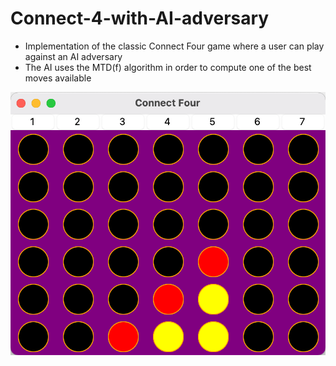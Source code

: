 # Connect-4-with-AI-adversary

- Implementation of the classic Connect Four game where a user can play against an AI adversary
- The AI uses the MTD(f) algorithm in order to compute one of the best moves available

![](images/Gameplay.png)
